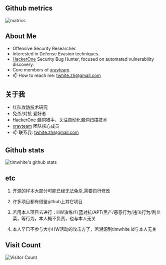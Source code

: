 ## Github metrics
![matrics](https://metrics.lecoq.io/timwhitez?template=classic&base.header=0&base.activity=0&base.community=0&base.repositories=0&base.metadata=0&isocalendar=1&isocalendar.duration=full-year&config.timezone=Asia%2FShanghai)

## About Me

- Offensive Security Researcher.
- Interested in Defense Evasion techniques.
- [HackerOne](https://hackerone.com/timwhite) Security Bug Hunter, focused on automated vulnerability discovery.
- Core members of [xrayteam](https://xray.cool/team/).
- 📫 How to reach me: twhite.zh@gmail.com

## 关于我

- 红队攻防技术研究
- 免杀/对抗 爱好者
- [HackerOne](https://hackerone.com/timwhite) 漏洞猎手，关注自动化漏洞扫描技术
- [xrayteam](https://xray.cool/team/) 团队核心成员
- 📫 联系我: twhite.zh@gmail.com

## Github stats
![timwhite's github stats](https://github-readme-stats.vercel.app/api?username=timwhitez&count_private=true&show_icons=true)

## etc

1. 开源的样本大部分可能已经无法免杀,需要自行修改
 
2. 许多项目都有借鉴github上其它项目
 
3. 若用本人项目去进行：HW演练/红蓝对抗/APT/黑产/恶意行为/违法行为/割韭菜，等行为，本人概不负责，也与本人无关

4. 本人早已不参与大小HW活动的攻击方了，若溯源到timwhite id与本人无关

## Visit Count
![Visitor Count](https://profile-counter.glitch.me/timwhitez/count.svg)
